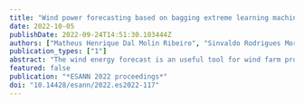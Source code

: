 ```yaml
---
title: "Wind power forecasting based on bagging extreme learning machine ensemble model"
date: 2022-10-05
publishDate: 2022-09-24T14:51:30.103444Z
authors: ["Matheus Henrique Dal Molin Ribeiro", "Sinvaldo Rodrigues Moreno", "Ramon Gomes da Silva", "José Henrique Kleinubing Larcher", "Cristiane Canton", "Viviana Cocco Mariani", "Leandro dos Santos Coelho"]
publication_types: ["1"]
abstract: "The wind energy forecast is an useful tool for wind farm production planning, and operation, facilitating decision making in terms of maintenance, electricity market clearing, and load sharing. This study proposes a cooperative ensemble learning model, using time series pre-processing, multi-objective optimization, and artificial intelligence to forecast wind energy generation in two wind farms in Brazil. Multi-objective optimization is employed to combine variational mode decomposition-based components of a model with bootstrap aggregation (bagging) and extreme learning machine models. Forecasting accuracy is evaluated through the root mean squared error, mean absolute error, mean absolute percentage error, and Diebold-Mariano hypothesis test. The empirical results suggest that proposed ensemble learning model achieved better forecasting performance than bootstrap stacking, machine learning, artificial neural networks, and statistical models, with values of approximately 12.76%, 25.25%, 31.91%, and 34.76%, respectively, in terms of root mean squared errors reduction for out-of-sample forecasting."
featured: false
publication: "*ESANN 2022 proceedings*"
doi: "10.14428/esann/2022.es2022-117"
---
```


